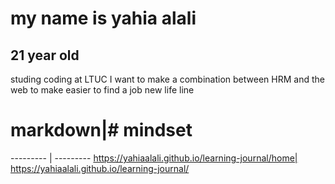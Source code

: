 # my name is yahia alali 
## 21 year old 
studing coding at LTUC 
I want to make a combination between HRM and the web to make easier to find a job
new life line

# markdown|# mindset
--------- | ---------
https://yahiaalali.github.io/learning-journal/home| https://yahiaalali.github.io/learning-journal/